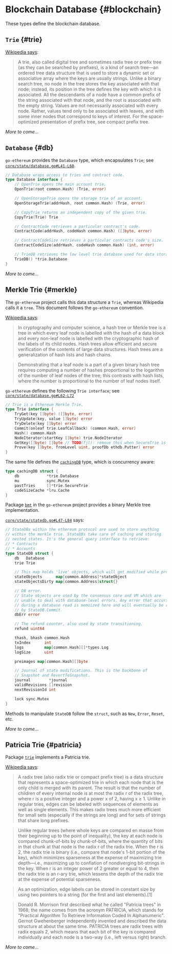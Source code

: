 # Blockchain Database {#blockchain}
These types define the blockchain database.

## `Trie` {#trie}
[Wikipedia says](https://en.wikipedia.org/wiki/Trie): 

> A trie, also called digital tree and sometimes radix tree or prefix tree (as they can be searched by prefixes), is a kind of search tree—an ordered tree data structure that is used to store a dynamic set or associative array where the keys are usually strings. Unlike a binary search tree, no node in the tree stores the key associated with that node; instead, its position in the tree defines the key with which it is associated. All the descendants of a node have a common prefix of the string associated with that node, and the root is associated with the empty string. Values are not necessarily associated with every node. Rather, values tend only to be associated with leaves, and with some inner nodes that correspond to keys of interest. For the space-optimized presentation of prefix tree, see compact prefix tree.

_More to come..._

## `Database` {#db}
`go-ethereum` provides the `Database` type, which encapsulates `Trie`; see [`core/state/database.go#L41-L60`](https://github.com/ethereum/go-ethereum/blob/master/core/state/database.go#L41-L60).
```go
// Database wraps access to tries and contract code.
type Database interface {
	// OpenTrie opens the main account trie.
	OpenTrie(root common.Hash) (Trie, error)

	// OpenStorageTrie opens the storage trie of an account.
	OpenStorageTrie(addrHash, root common.Hash) (Trie, error)

	// CopyTrie returns an independent copy of the given trie.
	CopyTrie(Trie) Trie

	// ContractCode retrieves a particular contract's code.
	ContractCode(addrHash, codeHash common.Hash) ([]byte, error)

	// ContractCodeSize retrieves a particular contracts code's size.
	ContractCodeSize(addrHash, codeHash common.Hash) (int, error)

	// TrieDB retrieves the low level trie database used for data storage.
	TrieDB() *trie.Database
}
```

_More to come..._

## Merkle Trie {#merkle}
The `go-ethereum` project calls this data structure a `Trie`, whereas Wikipedia calls it a `tree`. This document follows the `go-ethereum` convention.

[Wikipedia says](https://en.wikipedia.org/wiki/Merkle_tree):
> In cryptography and computer science, a hash tree or Merkle tree is a tree in which every leaf node is labelled with the hash of a data block and every non-leaf node is labelled with the cryptographic hash of the labels of its child nodes. Hash trees allow efficient and secure verification of the contents of large data structures. Hash trees are a generalization of hash lists and hash chains.

> Demonstrating that a leaf node is a part of a given binary hash tree requires computing a number of hashes proportional to the logarithm of the number of leaf nodes of the tree; this contrasts with hash lists, where the number is proportional to the number of leaf nodes itself.

`go-ethereum` defines the following `Trie interface`; see [`core/state/database.go#L62-L72`](https://github.com/ethereum/go-ethereum/blob/master/core/state/database.go#L62-L72)
```go
// Trie is a Ethereum Merkle Trie.
type Trie interface {
	TryGet(key []byte) ([]byte, error)
	TryUpdate(key, value []byte) error
	TryDelete(key []byte) error
	Commit(onleaf trie.LeafCallback) (common.Hash, error)
	Hash() common.Hash
	NodeIterator(startKey []byte) trie.NodeIterator
	GetKey([]byte) []byte // TODO(fjl): remove this when SecureTrie is removed
	Prove(key []byte, fromLevel uint, proofDb ethdb.Putter) error
}
```

The same file defines the [`cachingDB`](https://github.com/ethereum/go-ethereum/blob/master/core/state/database.go#L62-L72) type, which is concurrency aware:
```go
type cachingDB struct {
	db            *trie.Database
	mu            sync.Mutex
	pastTries     []*trie.SecureTrie
	codeSizeCache *lru.Cache
}
```

Package [`bmt`](https://godoc.org/github.com/ethereum/go-ethereum/bmt) in the `go-ethereum` project provides a binary Merkle tree implementation.

[`core/state/statedb.go#L47-L84`](https://github.com/ethereum/go-ethereum/blob/master/core/state/statedb.go#L47-L84) says:
```go
// StateDBs within the ethereum protocol are used to store anything
// within the merkle trie. StateDBs take care of caching and storing
// nested states. It's the general query interface to retrieve:
// * Contracts
// * Accounts
type StateDB struct {
	db   Database
	trie Trie

	// This map holds 'live' objects, which will get modified while processing a state transition.
	stateObjects      map[common.Address]*stateObject
	stateObjectsDirty map[common.Address]struct{}

	// DB error.
	// State objects are used by the consensus core and VM which are
	// unable to deal with database-level errors. Any error that occurs
	// during a database read is memoized here and will eventually be returned
	// by StateDB.Commit.
	dbErr error

	// The refund counter, also used by state transitioning.
	refund uint64

	thash, bhash common.Hash
	txIndex      int
	logs         map[common.Hash][]*types.Log
	logSize      uint

	preimages map[common.Hash][]byte

	// Journal of state modifications. This is the backbone of
	// Snapshot and RevertToSnapshot.
	journal        *journal
	validRevisions []revision
	nextRevisionId int

	lock sync.Mutex
}
```
Methods to manipulate `StateDB` follow the `struct`, such as `New`, `Error`, `Reset`, etc.

_More to come..._

## Patricia Trie {#patricia}
Package [`trie`](https://godoc.org/github.com/ethereum/go-ethereum/trie) implements a Patricia trie.

[Wikipedia says](https://en.wikipedia.org/wiki/Radix_tree): 
> A radix tree (also radix trie or compact prefix tree) is a data structure that represents a space-optimized trie in which each node that is the only child is merged with its parent. The result is that the number of children of every internal node is at most the radix r of the radix tree, where r is a positive integer and a power x of 2, having x ≥ 1. Unlike in regular tries, edges can be labeled with sequences of elements as well as single elements. This makes radix trees much more efficient for small sets (especially if the strings are long) and for sets of strings that share long prefixes.

> Unlike regular trees (where whole keys are compared en masse from their beginning up to the point of inequality), the key at each node is compared chunk-of-bits by chunk-of-bits, where the quantity of bits in that chunk at that node is the radix r of the radix trie. When the r is 2, the radix trie is binary (i.e., compare that node's 1-bit portion of the key), which minimizes sparseness at the expense of maximizing trie depth—i.e., maximizing up to conflation of nondiverging bit-strings in the key. When r is an integer power of 2 greater or equal to 4, then the radix trie is an r-ary trie, which lessens the depth of the radix trie at the expense of potential sparseness.

> As an optimization, edge labels can be stored in constant size by using two pointers to a string (for the first and last elements).[1]

> Donald R. Morrison first described what he called "Patricia trees" in 1968; the name comes from the acronym PATRICIA, which stands for "Practical Algorithm To Retrieve Information Coded In Alphanumeric". Gernot Gwehenberger independently invented and described the data structure at about the same time. PATRICIA trees are radix trees with radix equals 2, which means that each bit of the key is compared individually and each node is a two-way (i.e., left versus right) branch.

_More to come..._